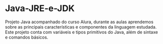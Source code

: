 # Java-JRE-e-JDK
Projeto Java acompanhado do curso Alura, durante as aulas aprendemos sobre as principais características e componentes da linguagem estudada. Este projeto conta com variáveis e tipos primitivos do Java, além de sintaxe e comandos básicos.
